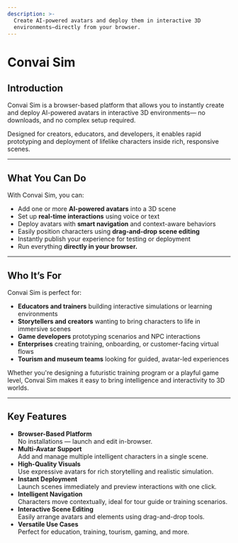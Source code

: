```yaml
---
description: >-
  Create AI-powered avatars and deploy them in interactive 3D
  environments—directly from your browser.
---
```


# Convai Sim

## **Introduction**

Convai Sim is a browser-based platform that allows you to instantly create and deploy AI-powered avatars in interactive 3D environments— no downloads, and no complex setup required.

Designed for creators, educators, and developers, it enables rapid prototyping and deployment of lifelike characters inside rich, responsive scenes.

***

## **What You Can Do**

With Convai Sim, you can:

* Add one or more **AI-powered avatars** into a 3D scene
* Set up **real-time interactions** using voice or text
* Deploy avatars with **smart navigation** and context-aware behaviors
* Easily position characters using **drag-and-drop scene editing**
* Instantly publish your experience for testing or deployment
* Run everything **directly in your browser.**

***

## **Who It’s For**

Convai Sim is perfect for:

* **Educators and trainers** building interactive simulations or learning environments
* **Storytellers and creators** wanting to bring characters to life in immersive scenes
* **Game developers** prototyping scenarios and NPC interactions
* **Enterprises** creating training, onboarding, or customer-facing virtual flows
* **Tourism and museum teams** looking for guided, avatar-led experiences

Whether you're designing a futuristic training program or a playful game level, Convai Sim makes it easy to bring intelligence and interactivity to 3D worlds.

***

## **Key Features**

* **Browser-Based Platform**\
  No installations — launch and edit in-browser.
* **Multi-Avatar Support**\
  Add and manage multiple intelligent characters in a single scene.
* **High-Quality Visuals**\
  Use expressive avatars for rich storytelling and realistic simulation.
* **Instant Deployment**\
  Launch scenes immediately and preview interactions with one click.
* **Intelligent Navigation**\
  Characters move contextually, ideal for tour guide or training scenarios.
* **Interactive Scene Editing**\
  Easily arrange avatars and elements using drag-and-drop tools.
* **Versatile Use Cases**\
  Perfect for education, training, tourism, gaming, and more.

